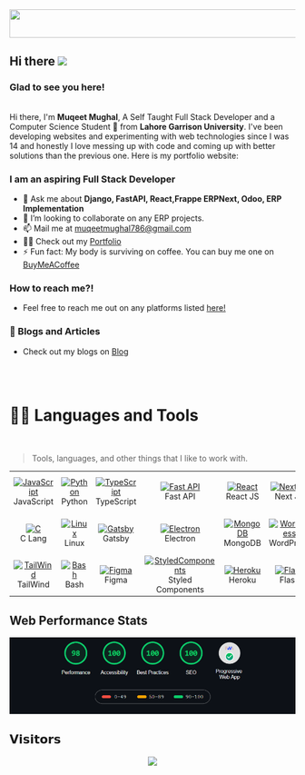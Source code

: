
<img align="center" width="900" height="50" src="https://readme-typing-svg.herokuapp.com?font=Caveat&color=%23FFC107&size=45&center=true&vCenter=true&lines=Muqeet%20Mughal" />

<h2>Hi there <img src="https://media.giphy.com/media/hvRJCLFzcasrR4ia7z/giphy.gif" width="25"></h2>

<h3>Glad to see you here!</h3>  

<br />
Hi there, I'm <b>Muqeet Mughal</b>, A Self Taught Full Stack Developer and a Computer Science Student 🚀  from <b>Lahore Garrison University</b>. I've been developing websites and experimenting with web technologies since I was 14 and honestly I love messing up with code and coming up with better solutions than the previous one.
Here is my portfolio website:

<h3>
    I am an aspiring Full Stack Developer
</h3>

- 🌱 Ask me about <b>Django, FastAPI, React,Frappe ERPNext, Odoo, ERP Implementation</b>
- 👯 I’m looking to collaborate on any ERP projects.
- 📫 Mail me at muqeetmughal786@gmail.com
- 🙆‍♂️ Check out my [Portfolio](https://infintrixtech.com/case-studies)
- ⚡ Fun fact: My body is surviving on coffee. You can buy me one on [BuyMeACoffee](https://buymeacoffee.com/muqeet)

<h3>How to reach me?!</h3>

- Feel free to reach me out on any platforms listed [here!](https://infintrixtech.com)

<h3>
    📕 Blogs and Articles
</h3>

- Check out my blogs on [Blog](https://infintrixtech.com/blog)


\
&nbsp;

# :man_technologist: Languages and Tools

<br>

> Tools, languages, and other things that I like to work with.

<table align="center">
  <tr>
    <td align="center" width="96">
      <a href="#muqeetmughal">
        <img src="https://upload.wikimedia.org/wikipedia/commons/thumb/9/99/Unofficial_JavaScript_logo_2.svg/1024px-Unofficial_JavaScript_logo_2.svg.png" width="48" height="48" alt="JavaScript" />
      </a>
      <br>JavaScript
    </td>
    <td align="center" width="96">
      <a href="#muqeetmughal">
        <img src="https://upload.wikimedia.org/wikipedia/commons/thumb/c/c3/Python-logo-notext.svg/1200px-Python-logo-notext.svg.png" width="48" height="48" alt="Python" />
      </a>
      <br>Python
    </td>
    <td align="center" width="96">
      <a href="#muqeetmughal">
        <img src="https://upload.wikimedia.org/wikipedia/commons/thumb/4/4c/Typescript_logo_2020.svg/1200px-Typescript_logo_2020.svg.png" width="48" height="48" alt="TypeScript" />
      </a>
      <br>TypeScript
    </td>
     <td align="center" width="96">
      <a href="#muqeetmughal">
        <img src="https://fastapi.tiangolo.com/img/logo-margin/logo-teal.png" width="102" height="48" alt="Fast API" />
      </a>
      <br>Fast API
    </td>
    <td align="center" width="96">
      <a href="#muqeetmughal">
        <img src="https://brandlogos.net/wp-content/uploads/2020/09/react-logo.png" width="48" height="48" alt="React" />
      </a>
      <br>React JS
    </td>
    <td align="center" width="96">
      <a href="#muqeetmughal">
       <img src="https://raw.githubusercontent.com/samfromaway/samfromaway/master/.github/images/nextjs.png" width="48" height="48" alt="Next JS" />
      </a>
      <br>Next JS
    </td>
	<td align="center" width="96">
      <a href="#muqeetmughal">
        <img src="https://media.zeemly.com/zeemly/product/material-ui.png" width="48" height="48" alt="Material UI" />
      </a>
      <br>Material UI
    </td>
    <td align="center" width="96">
      <a href="#muqeetmughal">
        <img src="https://raw.githubusercontent.com/github/explore/80688e429a7d4ef2fca1e82350fe8e3517d3494d/topics/nodejs/nodejs.png" width="48" height="48" alt="Node JS" />
      </a>
      <br>Node JS
    </td>
    <td align="center" width="96">
      <a href="#muqeetmughal">
        <img src="https://firebase.google.com/images/brand-guidelines/logo-logomark.png" width="48" height="48" alt="Firebase" />
      </a>
      <br>Firebase
    </td>
  </tr>
  
  <tr>
    <td align="center" width="96"> 
      <a href="#muqeetmughal" >
        <img src="https://img.icons8.com/color/452/c-programming.png" width="48" height="48" alt="C" />
      </a>
      <br>C Lang
    </td>
    <td align="center" width="96">
      <a href="#muqeetmughal" >
        <img src="https://camo.githubusercontent.com/d7574156c7a1844d3c2907bae0e76254cca759290c08e08a6ef2bd7543c8c0ca/68747470733a2f2f692e6962622e636f2f737331374b47302f63376238313133323437666563643833626439623565643562643366333464352d72656d6f766562672d707265766965772e706e67" width="48" height="48" alt="Linux" />
      </a>
      <br>Linux
    </td>
    <td align="center"  width="96">
      <a href="#muqeetmughal">
        <img src="https://static.cdnlogo.com/logos/g/42/gatsby.svg" width="48" height="48" alt="Gatsby" />
      </a>
      <br>Gatsby
    </td>
    <td align="center"  width="96">
      <a href="#muqeetmughal">
        <img src="https://upload.wikimedia.org/wikipedia/commons/thumb/9/91/Electron_Software_Framework_Logo.svg/1024px-Electron_Software_Framework_Logo.svg.png" width="48" height="48" alt="Electron" />
      </a>
      <br>Electron
    </td>
    <td align="center" width="96"> 
      <a href="#muqeetmughal" >
        <img src="https://i.ibb.co/QXHcMvM/58481021cef1014c0b5e494b.png" width="48" height="48" alt="Mongo DB" />
      </a>
      <br>MongoDB
    </td>
    <td align="center"  width="96">
      <a href="#muqeetmughal">
        <img src="https://upload.wikimedia.org/wikipedia/commons/thumb/9/98/WordPress_blue_logo.svg/480px-WordPress_blue_logo.svg.png" width="48" height="48" alt="WordPress" />
      </a>
      <br>WordPress
    </td>
    <td align="center" width="96">
      <a href="#muqeetmughal" >
        <img src="https://upload.wikimedia.org/wikipedia/commons/thumb/1/17/GraphQL_Logo.svg/2048px-GraphQL_Logo.svg.png" width="48" height="48" alt="GraphQL" />
      </a>
      <br>GraphQL
    </td>
    <td align="center" width="96">
      <a href="#muqeetmughal" >
        <img src="https://upload.wikimedia.org/wikipedia/commons/thumb/3/3f/Git_icon.svg/1200px-Git_icon.svg.png" width="48" height="48" alt="Git" />
      </a>
      <br>Git
    </td>
    <td align="center" width="96">
      <a href="#muqeetmughal">
       <img src="https://upload.wikimedia.org/wikipedia/commons/thumb/9/9a/Visual_Studio_Code_1.35_icon.svg/2048px-Visual_Studio_Code_1.35_icon.svg.png" width="48" height="40" alt="VS Code" />
      </a>
      <br>VS Code
    </td>
  </tr>
   <tr>
    <td align="center" width="96">
      <a href="#muqeetmughal">
        <img src="https://tailwindcss.com/_next/static/media/tailwindcss-mark.79614a5f61617ba49a0891494521226b.svg" width="48" height="48" alt="TailWind" />
      </a>
      <br>TailWind
    </td>
    <td align="center" width="96">
      <a href="#muqeetmughal">
        <img src="https://bashlogo.com/img/symbol/png/full_colored_dark.png" width="48" height="48" alt="Bash" />
      </a>
      <br>Bash
    </td>
    <td align="center" width="96">
      <a href="#muqeetmughal">
        <img src="https://upload.wikimedia.org/wikipedia/commons/3/33/Figma-logo.svg" width="45" height="45" alt="Figma" />
      </a>
      <br>Figma
    </td>
    <td align="center" width="96">
      <a href="#muqeetmughal">
        <img src="https://images.ctfassets.net/qcrphhesuv4n/6cZj9wicrfq7gQwyYy7RcI/9ec870532475e09f72bb1c7143a4564b/1_p1TndLk3UsGPBsM7qHPZIw.png?w=294&h=175&q=50&fm=png" width="48" height="48" alt="StyledComponents" />
      </a>
      <br>Styled Components
    </td>
    <td align="center" width="96">
      <a href="#muqeetmughal">
        <img src="https://brand.heroku.com/static/media/heroku-logo-solid.ab0c1b46.svg" width="48" height="48" alt="Heroku" />
      </a>
      <br>Heroku
    </td>
    <td align="center" width="96">
      <a href="#muqeetmughal">
        <img src="https://iconape.com/wp-content/png_logo_vector/cib-flask.png" width="48" height="48" alt="Flask" />
      </a>
      <br>Flask
    </td>
     <td align="center" width="96"> 
      <a href="#muqeetmughal" >
        <img src="https://cdn.worldvectorlogo.com/logos/redux.svg" width="48" height="48" alt="Redux" />
      </a>
      <br>Redux
    </td>
          <td align="center" width="96"> 
      <a href="#muqeetmughal" >
        <img src="https://1000logos.net/wp-content/uploads/2020/06/Illustrator-Logo.png" width="80" height="48" alt="Illustrator" />
      </a>
      <br>Illustrator
    </td>
             <td align="center" width="96"> 
      <a href="#muqeetmughal" >
        <img src="https://brandeps.com/logo-download/G/Google-Cloud-logo-vector-01.svg" width="48" height="48" alt="Google Cloud" />
      </a>
      <br>G Cloud
    </td>
  </tr>
    
</table>


## Web Performance Stats

<p align="center">
    <img src="./stat.png" width="800px">
</p>

## 𝗩𝗶𝘀𝗶𝘁𝗼𝗿𝘀

<p align="center">   
  <img src="https://profile-counter.glitch.me/muqeetmughal/count.svg" />  
</p>
